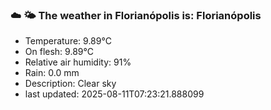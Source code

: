 ### ☁️ 🌤️  The weather in Florianópolis is: Florianópolis

- Temperature: 9.89°C
- On flesh: 9.89°C
- Relative air humidity: 91%
- Rain: 0.0 mm
- Description: Clear sky
- last updated: 2025-08-11T07:23:21.888099
